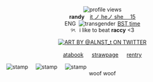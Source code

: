 
<div align="center">
  <div><img src="https://komarev.com/ghpvc/?username=rnadyjade&color=c93888&style=flat&label=🦴+pawprints+on+my+page　" alt="profile views" style="max-width:100%;"><div></div>
</div>
<div align="center" dir="auto">
  <div><b>randy</b>　<ins>it<ins> ノ heノ she 　15</div>
  <div>ENG    <img src="https://64.media.tumblr.com/4d48def1d705a4f72b5bd1279306917b/1fd10d3a7bc0c3bb-15/s75x75_c1/a33751002cca259c6c45e69e94811687cd89412c.pnj" alt="transgender">   <ins>BST<ins> time</div>
  <div>୨ৎ    i like to beat <b>raccy</b> <3 </div>
</p>

<p dir="auto"><a target="_blank" href="https://x.com/ALNST_t/"><img src="https://ianstuff.carrd.co/assets/images/image02.png?v=322fe4e7" alt="ART BY @ALNST_t ON TWITTER" style="max-width: 100%;"></a></p>
<p dir="auto"><a href="https://nervousyoungfag.atabook.org/" rel="https://nervousyoungfag.atabook.org/">atabook</a> 　 <a href="https://davetrapped.straw.page/" rel="https://davetrapped.straw.page/">strawpage</a> 　 <a href="https://rentry.co/madboys" rel="https://rentry.co/madboys">rentry</a></p>

<div style="display: flex; gap: 20px; align-items: flex-start;">
  <img src="https://64.media.tumblr.com/c3ff7ac3d35820960e7a58840cef415e/adf79bd8a54b3422-11/s250x400/00c28b96960f15cb92d5f9172a1955d1c3cfe5a5.pnj" alt="stamp" style="max-width: 100%;">
  <img src="https://64.media.tumblr.com/8f4dddcfefb30338539071ab2254d3cb/95a4a5503deef573-97/s100x200/db0bdd467747b153e7256bdd3d18bbe7dfbc7b30.pnj" alt="stamp" style="max-width: 100%;">
  <img src="https://64.media.tumblr.com/a79fece25d7e88025f1c1f37b6a0fd41/7bf7ca88a92b27d3-c4/s100x200/4df89bc2768b99b915952afd584a3a17ea248416.gifv" alt="stamp" style="max-width: 100%;">
</div>

  </div>
</article>
  </div> <div align="center">
  <div> woof woof
